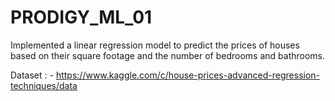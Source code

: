 # PRODIGY_ML_01


Implemented a linear regression model to predict the prices of houses based on their square footage and the number of bedrooms and bathrooms.

Dataset : - https://www.kaggle.com/c/house-prices-advanced-regression-techniques/data
